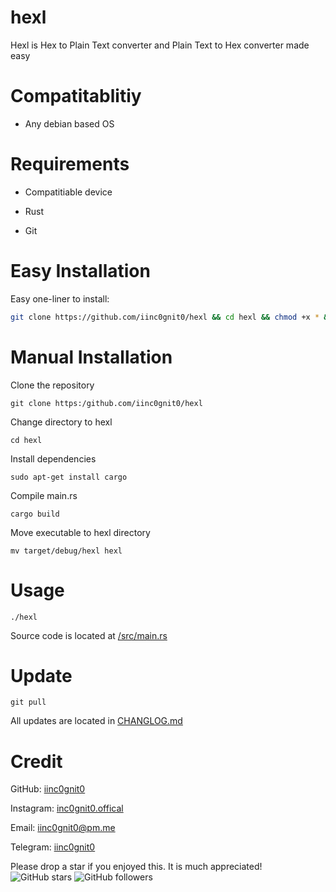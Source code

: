 # hexl

Hexl is Hex to Plain Text converter and Plain Text to Hex converter made easy

# Compatitablitiy

- Any debian based OS

# Requirements

- Compatitiable device

- Rust

- Git

# Easy Installation

Easy one-liner to install:
```bash
git clone https://github.com/iinc0gnit0/hexl && cd hexl && chmod +x * && ./install.sh
```

# Manual Installation

Clone the repository

`git clone https:/github.com/iinc0gnit0/hexl`

Change directory to hexl

`cd hexl`

Install dependencies

`sudo apt-get install cargo`

Compile main.rs

`cargo build`

Move executable to hexl directory

`mv target/debug/hexl hexl`

# Usage

`./hexl`

Source code is located at <a href="https://github.com/iinc0gnit0/hexl/blob/master/src/main.rs" target="_blank">/src/main.rs</a>

# Update

`git pull`

All updates are located in <a href="https://github.com/iinc0gnit0/hexl/blob/master/CHANGELOG.md" target="_blank">CHANGLOG.md</a>

# Credit

GitHub: [iinc0gnit0](https://github.com/iinc0gnit0)

Instagram: [inc0gnit0.offical](https://instagram.com/inc0gnit0.offical)

Email: iinc0gnit0@pm.me

Telegram: [iinc0gnit0](https://t.me/iinc0gnit0)

Please drop a star if you enjoyed this. It is much appreciated! ![GitHub stars](https://img.shields.io/github/stars/iinc0gnit0/hexl?style=social) ![GitHub followers](https://img.shields.io/github/followers/iinc0gnit0?style=social)

